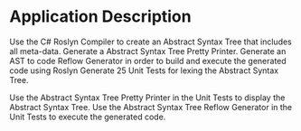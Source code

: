 
# Application Description

Use the C# Roslyn Compiler to create an Abstract Syntax Tree that includes all meta-data.
Generate a Abstract Syntax Tree Pretty Printer.
Generate an AST to code Reflow Generator in order to build and execute the generated code using Roslyn
Generate 25 Unit Tests for lexing the Abstract Syntax Tree.

Use the Abstract Syntax Tree Pretty Printer in the Unit Tests to display the Abstract Syntax Tree.
Use the Abstract Syntax Tree Reflow Generator in the Unit Tests to execute the generated code.
